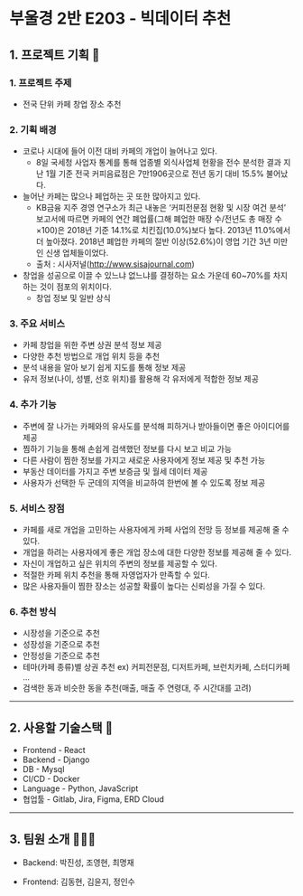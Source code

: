 # 부울경 2반 E203 - 빅데이터 추천

## 1. 프로젝트 기획 📃

### 1. 프로젝트 주제 

- 전국 단위 카페 창업 장소 추천

### 2. 기획 배경

- 코로나 시대에 들어 이전 대비 카페의 개업이 늘어나고 있다.
  - 8일 국세청 사업자 통계를 통해 업종별 외식사업체 현황을 전수 분석한 결과 지난 1월 기준 전국 커피음료점은 7만1906곳으로 전년 동기 대비 15.5% 불어났다.
- 늘어난 카페는 많으나 페업하는 곳 또한 많아지고 있다.
  - KB금융 지주 경영 연구소가 최근 내놓은 ‘커피전문점 현황 및 시장 여건 분석’ 보고서에 따르면 카페의 연간 폐업률(그해 폐업한 매장 수/전년도 총 매장 수×100)은 2018년 기준 14.1%로 치킨집(10.0%)보다 높다. 2013년 11.0%에서 더 높아졌다. 2018년 폐업한 카페의 절반 이상(52.6%)이 영업 기간 3년 미만인 신생 업체들이었다.
  - 출처 : 시사저널(http://www.sisajournal.com)
- 창업을 성공으로 이끌 수 있느냐 없느냐를 결정하는 요소 가운데 60~70%를 차지하는 것이 점포의 위치이다.
  - 창업 정보 및 일반 상식

### 3. 주요 서비스

- 카페 창업을 위한 주변 상권 분석 정보 제공
- 다양한 추천 방법으로 개업 위치 등을 추천
- 분석 내용을 알아 보기 쉽게 지도를 통해 정보 제공
- 유저 정보(나이, 성별, 선호 위치)를 활용해 각 유저에게 적합한 정보 제공

### 4. 추가 기능

- 주변에 잘 나가는 카페와의 유사도를 분석해 피하거나 받아들이면 좋은 아이디어를 제공
- 찜하기 기능을 통해 손쉽게 검색했던 정보를 다시 보고 비교 가능
- 다른 사람이 찜한 정보를 가지고 새로운 사용자에게 정보 제공 및 추천 가능
- 부동산 데이터를 가지고 주변 보증금 및 월세 데이터 제공
- 사용자가 선택한 두 군데의 지역을 비교하여 한번에 볼 수 있도록 정보 제공

### 5. 서비스 장점

- 카페를 새로 개업을 고민하는 사용자에게 카페 사업의 전망 등 정보를 제공해 줄 수 있다.
- 개업을 하려는 사용자에게 좋은 개업 장소에 대한 다양한 정보를 제공해 줄 수 있다.
- 자신이 개업하고 싶은 위치의 주변의 정보를 제공할 수 있다.
- 적절한 카페 위치 추천을 통해 자영업자가 만족할 수 있다.
- 많은 사용자들이 찜한 장소는 성공할 확률이 높다는 신뢰성을 가질 수 있다.

### 6. 추천 방식

- 시장성을 기준으로 추천
- 성장성을 기준으로 추천
- 안정성을 기준으로 추천
- 테마(카페 종류)별 상권 추천 ex) 커피전문점, 디저트카페, 브런치카페, 스터디카페 ...
- 검색한 동과 비슷한 동을 추천(매출, 매출 주 연령대, 주 시간대를 고려)



---

## 2. 사용할 기술스택 📖

- Frontend - React
- Backend - Django
- DB - Mysql
- CI/CD - Docker
- Language - Python, JavaScript
- 협업툴 - Gitlab, Jira, Figma, ERD Cloud



---

## 3. 팀원 소개 🧑‍🤝‍🧑

- Backend: 박진성, 조영현, 최명재

- Frontend: 김동현, 김윤지, 정인수  